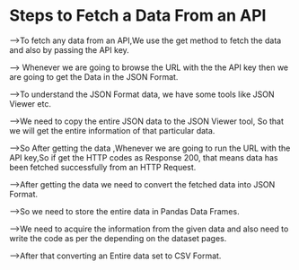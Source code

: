 # Steps to Fetch a Data From an API
-->To fetch any data from an API,We use the get method to fetch the data and also by passing the API key.

--> Whenever we are going to browse the URL with the the API key then we are going to  get the Data in the JSON Format.

-->To understand the JSON Format data, we have some tools like JSON Viewer etc.

-->We need to copy the entire JSON data to the JSON Viewer tool, So that we will get the entire information of that particular data.

-->So After getting the data ,Whenever we are going to run the URL with the API key,So if get the HTTP codes as Response 200, that means data has been fetched successfully from an HTTP Request.

-->After getting the data we need to convert the fetched data into JSON Format.

-->So we need to store the entire data in Pandas Data Frames.

-->We need to acquire the information from the given data and also need to write the code as per the depending on the dataset pages.

-->After that converting an Entire data set to CSV Format.
